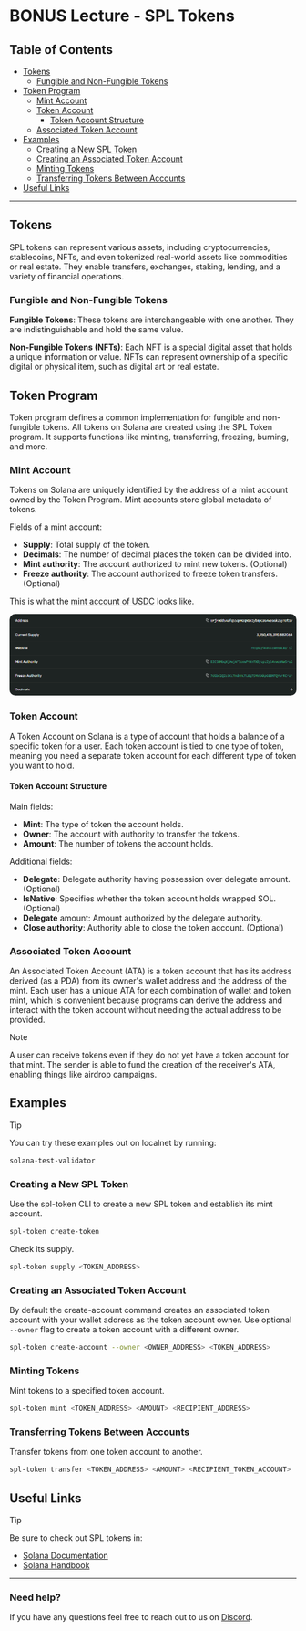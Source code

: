 # BONUS Lecture - SPL Tokens

## Table of Contents
<!-- no toc -->
- [Tokens](#tokens)
  - [Fungible and Non-Fungible Tokens](#fungible-and-non-fungible-tokens)
- [Token Program](#token-program)
  - [Mint Account](#mint-account)
  - [Token Account](#token-account)
    - [Token Account Structure](#token-account-structure)
  - [Associated Token Account](#associated-token-account)
- [Examples](#examples)
  - [Creating a New SPL Token](#creating-a-new-spl-token)
  - [Creating an Associated Token Account](#creating-an-associated-token-account)
  - [Minting Tokens](#minting-tokens)
  - [Transferring Tokens Between Accounts](#transferring-tokens-between-accounts)
- [Useful Links](#useful-links)

---
## Tokens

SPL tokens can represent various assets, including cryptocurrencies, stablecoins, NFTs, and even tokenized real-world assets like commodities or real estate. They enable transfers, exchanges, staking, lending, and a variety of financial operations.

### Fungible and Non-Fungible Tokens

**Fungible Tokens**: These tokens are interchangeable with one another. They are indistinguishable and hold the same value.

**Non-Fungible Tokens (NFTs)**: Each NFT is a special digital asset that holds a unique information or value. NFTs can represent ownership of a specific digital or physical item, such as digital art or real estate.

## Token Program

Token program defines a common implementation for fungible and non-fungible tokens. All tokens on Solana are created using the SPL Token program. It supports functions like minting, transferring, freezing, burning, and more.

### Mint Account

Tokens on Solana are uniquely identified by the address of a mint account owned by the Token Program. Mint accounts store global metadata of tokens.

Fields of a mint account:
- **Supply**: Total supply of the token.
- **Decimals**: The number of decimal places the token can be divided into.
- **Mint authority**: The account authorized to mint new tokens. (Optional)
- **Freeze authority**: The account authorized to freeze token transfers. (Optional)

This is what the [mint account of USDC](https://explorer.solana.com/address/EPjFWdd5AufqSSqeM2qN1xzybapC8G4wEGGkZwyTDt1v) looks like.

<img src=./usdc_mint.png style="border-radius: 10px">

### Token Account

A Token Account on Solana is a type of account that holds a balance of a specific token for a user. Each token account is tied to one type of token, meaning you need a separate token account for each different type of token you want to hold.

#### Token Account Structure

Main fields:

- **Mint**: The type of token the account holds.
- **Owner**: The account with authority to transfer the tokens.
- **Amount**: The number of tokens the account holds.

Additional fields:

- **Delegate**: Delegate authority having possession over delegate amount. (Optional)
- **IsNative**: Specifies whether the token account holds wrapped SOL. (Optional)
- **Delegate** amount: Amount authorized by the delegate authority.
- **Close authority**: Authority able to close the token account. (Optional)

### Associated Token Account

An Associated Token Account (ATA) is a token account that has its address derived (as a PDA) from its owner's wallet address and the address of the mint. Each user has a unique ATA for each combination of wallet and token mint, which is convenient because programs can derive the address and interact with the token account without needing the actual address to be provided.

>[!NOTE]
>A user can receive tokens even if they do not yet have a token account for that mint. The sender is able to fund the creation of the receiver's ATA, enabling things like airdrop campaigns.

## Examples

>[!TIP]
>You can try these examples out on localnet by running:
>
>```bash
>solana-test-validator
>```

### Creating a New SPL Token

Use the spl-token CLI to create a new SPL token and establish its mint account.
```bash
spl-token create-token
```

Check its supply.
```bash
spl-token supply <TOKEN_ADDRESS>
```

### Creating an Associated Token Account

By default the create-account command creates an associated token account with your wallet address as the token account owner. Use optional `--owner` flag to create a token account with a different owner.
```bash
spl-token create-account --owner <OWNER_ADDRESS> <TOKEN_ADDRESS>
```

### Minting Tokens

Mint tokens to a specified token account.
```bash
spl-token mint <TOKEN_ADDRESS> <AMOUNT> <RECIPIENT_ADDRESS>
```

### Transferring Tokens Between Accounts

Transfer tokens from one token account to another.
```bash
spl-token transfer <TOKEN_ADDRESS> <AMOUNT> <RECIPIENT_TOKEN_ACCOUNT>
```
## Useful Links
>[!TIP]
>Be sure to check out SPL tokens in:
>
>- [Solana Documentation](https://solana.com/docs/core/tokens)
>- [Solana Handbook](https://ackee.xyz/solana/book/latest/chapter4/)

-----

### Need help?
If you have any questions feel free to reach out to us on [Discord](https://discord.gg/z3JVuZyFnp).
